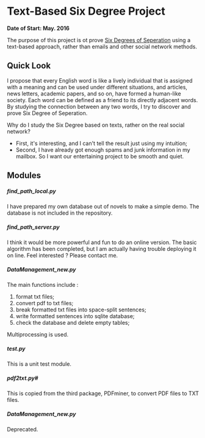 # Text-Based Six Degree Project

**Date of Start: May. 2016**

The purpose of this project is ot prove [Six Degrees of Seperation](https://en.wikipedia.org/wiki/Six_degrees_of_separation) using a text-based approach, rather than emails and other social network methods.

## Quick Look

I propose that every English word is like a lively individual that is assigned with a meaning and can be used under different situations, and articles, news letters, academic papers, and so on, have formed a human-like society. Each word can be defined as a friend to its directly adjacent words. By studying the connection between any two words, I try to discover and prove Six Degree of Seperation.

Why do I study the Six Degree based on texts, rather on the real social network?

- First, it's interesting, and I can't tell the result just using my intuition;
- Second, I have already got enough spams and junk information in my mailbox. So I want our entertaining project to be smooth and quiet.

## Modules

##### find_path_local.py

I have prepared my own database out of novels to make a simple demo. The database is not included in the repository.

##### find_path_server.py

I think it would be more powerful and fun to do an online version. The basic algorithm has been completed, but I am actually having trouble deploying it on line. Feel interested ? Please contact me.

##### DataManagement_new.py

The main functions include :

1. format txt files;
2. convert pdf to txt files;
3. break formatted txt files into space-split sentences;
4. write formatted sentences into sqlite database;
5. check the database and delete empty tables;

Multiprocessing is used.

##### test.py

This is a unit test module.

##### pdf2txt.py#

This is copied from the third package, PDFminer, to convert PDF files to TXT files.

##### DataManagement_new.py

Deprecated.

